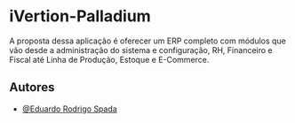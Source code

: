 
# iVertion-Palladium

A proposta dessa aplicação é oferecer um ERP completo com módulos que vão desde a administração do sistema e configuração, RH, Financeiro e Fiscal até Linha de Produção, Estoque e E-Commerce.


## Autores

- [@Eduardo Rodrigo Spada](https://www.github.com/eduardorspada)

